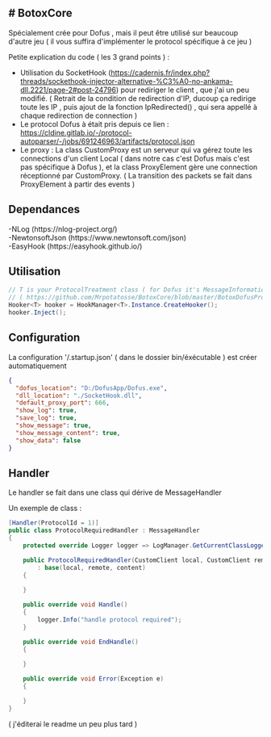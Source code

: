 <h2> # BotoxCore </h2>

Spécialement crée pour Dofus , mais il peut être utilisé sur beaucoup d'autre jeu ( il vous suffira d'implémenter le protocol spécifique à ce jeu )

Petite explication du code ( les 3 grand points ) :
  - Utilisation du SocketHook (https://cadernis.fr/index.php?threads/sockethook-injector-alternative-%C3%A0-no-ankama-dll.2221/page-2#post-24796) pour rediriger le client , que j'ai un peu modifié. ( Retrait de la condition de redirection d'IP, ducoup ça redirige toute les IP , puis ajout de la fonction IpRedirected() , qui sera appellé à chaque redirection de connection )
  - Le protocol Dofus à était pris depuis ce lien : https://cldine.gitlab.io/-/protocol-autoparser/-/jobs/691246963/artifacts/protocol.json
  - Le proxy :
La class CustomProxy est un serveur qui va gérez toute les connections d'un client Local ( dans notre cas c'est Dofus mais c'est pas spécifique à Dofus ), et la class ProxyElement gère une connection réceptionné par CustomProxy. ( La transition des packets se fait dans ProxyElement à partir des events )

<h2> Dependances </h2>
  -NLog (https://nlog-project.org/)</br>  
  -NewtonsoftJson (https://www.newtonsoft.com/json)</br>  
  -EasyHook (https://easyhook.github.io/)</br>

<h2> Utilisation </h2>

```csharp
// T is your ProtocolTreatment class ( for Dofus it's MessageInformation )
// ( https://github.com/Mrpotatosse/BotoxCore/blob/master/BotoxDofusProtocol/Protocol/MessageInformation.cs ) 
Hooker<T> hooker = HookManager<T>.Instance.CreateHooker();
hooker.Inject();
```

<h2> Configuration </h2>
La configuration '/.startup.json' ( dans le dossier bin/éxécutable ) est créer automatiquement

```json
{
  "dofus_location": "D:/DofusApp/Dofus.exe",
  "dll_location": "./SocketHook.dll",
  "default_proxy_port": 666,
  "show_log": true,
  "save_log": true,
  "show_message": true,
  "show_message_content": true,
  "show_data": false
}
```

<h2> Handler </h2>

Le handler se fait dans une class qui dérive de MessageHandler

Un exemple de class :

```csharp
[Handler(ProtocolId = 1)]
public class ProtocolRequiredHandler : MessageHandler
{
    protected override Logger logger => LogManager.GetCurrentClassLogger();

    public ProtocolRequiredHandler(CustomClient local, CustomClient remote, ProtocolJsonContent content) 
        : base(local, remote, content)
    {
    
    }

    public override void Handle()
    {
        logger.Info("handle protocol required");
    }

    public override void EndHandle()
    {
        
    }

    public override void Error(Exception e)
    {

    }
}
```

( j'éditerai le readme un peu plus tard )
